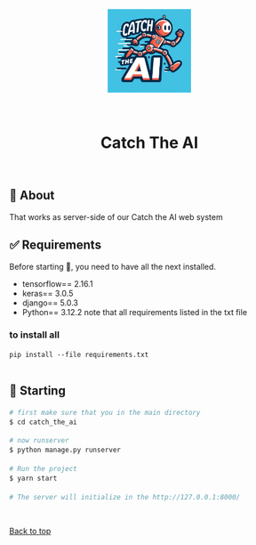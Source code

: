 <div align="center" id="top"> 
  <img src="media/logo.jpg" alt="Catch_the_ai" width='150' hieght='150'/>

  &#xa0;


</div>

<h1 align="center">Catch The AI</h1>

<br>

## :dart: About ##

That works as server-side of our Catch the AI web system


## :white_check_mark: Requirements ##

Before starting :checkered_flag:, you need to have all the next installed.
- tensorflow== 2.16.1
- keras== 3.0.5
- django== 5.0.3
- Python== 3.12.2
note that all requirements listed in the txt file
### to install all 
``` 
pip install --file requirements.txt


```

## :checkered_flag: Starting ##

```bash
# first make sure that you in the main directory
$ cd catch_the_ai

# now runserver
$ python manage.py runserver

# Run the project
$ yarn start

# The server will initialize in the http://127.0.0.1:8000/
```

&#xa0;

<a href="#top">Back to top</a>
